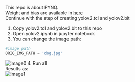 This repo is about PYNQ.  
Weight and bias are available in [here](https://pan.baidu.com/s/1v1U78fdYJ0p8XWmWXA3P0Q)  
Continue with the step of creating yolov2.tcl and yolov2.bit
1. Copy yolov2.tcl and yolov2.bit to this repo
2. Open yolov2.ipynb in jupyter notebook
3. You can change the image path:  
```python
#image path
ORIG_IMG_PATH = 'dog.jpg'
```
![image0](https://github.com/dhm2013724/yolov2_xilinx_fpga/blob/master/pynq/img_path.png)
4. Run all  
Results as:  
![image1](https://github.com/dhm2013724/yolov2_xilinx_fpga/blob/master/pynq/result.jpg)

